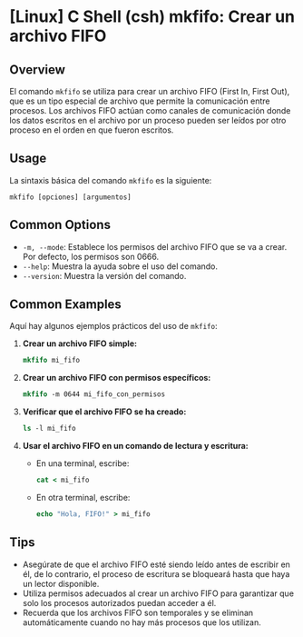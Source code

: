 # [Linux] C Shell (csh) mkfifo: Crear un archivo FIFO

## Overview
El comando `mkfifo` se utiliza para crear un archivo FIFO (First In, First Out), que es un tipo especial de archivo que permite la comunicación entre procesos. Los archivos FIFO actúan como canales de comunicación donde los datos escritos en el archivo por un proceso pueden ser leídos por otro proceso en el orden en que fueron escritos.

## Usage
La sintaxis básica del comando `mkfifo` es la siguiente:

```
mkfifo [opciones] [argumentos]
```

## Common Options
- `-m, --mode`: Establece los permisos del archivo FIFO que se va a crear. Por defecto, los permisos son 0666.
- `--help`: Muestra la ayuda sobre el uso del comando.
- `--version`: Muestra la versión del comando.

## Common Examples
Aquí hay algunos ejemplos prácticos del uso de `mkfifo`:

1. **Crear un archivo FIFO simple:**
   ```csh
   mkfifo mi_fifo
   ```

2. **Crear un archivo FIFO con permisos específicos:**
   ```csh
   mkfifo -m 0644 mi_fifo_con_permisos
   ```

3. **Verificar que el archivo FIFO se ha creado:**
   ```csh
   ls -l mi_fifo
   ```

4. **Usar el archivo FIFO en un comando de lectura y escritura:**
   - En una terminal, escribe:
     ```csh
     cat < mi_fifo
     ```
   - En otra terminal, escribe:
     ```csh
     echo "Hola, FIFO!" > mi_fifo
     ```

## Tips
- Asegúrate de que el archivo FIFO esté siendo leído antes de escribir en él, de lo contrario, el proceso de escritura se bloqueará hasta que haya un lector disponible.
- Utiliza permisos adecuados al crear un archivo FIFO para garantizar que solo los procesos autorizados puedan acceder a él.
- Recuerda que los archivos FIFO son temporales y se eliminan automáticamente cuando no hay más procesos que los utilizan.